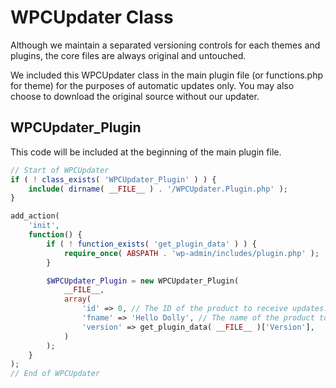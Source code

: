 # WPCUpdater Class
Although we maintain a separated versioning controls for each themes and plugins, the core files are always original and untouched.

We included this WPCUpdater class in the main plugin file (or functions.php for theme) for the purposes of automatic updates only. You may also choose to download the original source without our updater.

## WPCUpdater_Plugin
This code will be included at the beginning of the main plugin file.

```php
// Start of WPCUpdater
if ( ! class_exists( 'WPCUpdater_Plugin' ) ) {
	include( dirname( __FILE__ ) . '/WPCUpdater.Plugin.php' );
}

add_action(
	'init',
	function() {
		if ( ! function_exists( 'get_plugin_data' ) ) {
			require_once( ABSPATH . 'wp-admin/includes/plugin.php' );
		}

		$WPCUpdater_Plugin = new WPCUpdater_Plugin(
			__FILE__,
			array(
				'id' => 0, // The ID of the product to receive updates.
				'fname' => 'Hello Dolly', // The name of the product to receive updates.
				'version' => get_plugin_data( __FILE__ )['Version'],
			)
		);
	}
);
// End of WPCUpdater
```